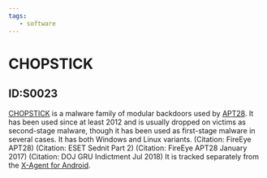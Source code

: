 ```yaml
---
tags:
   - software
---
```

# CHOPSTICK
## ID:S0023
[CHOPSTICK](/mitre/software/S0023) is a malware family of modular backdoors used by [APT28](/mitre/groups/G0007). It has been used since at least 2012 and is usually dropped on victims as second-stage malware, though it has been used as first-stage malware in several cases. It has both Windows and Linux variants. (Citation: FireEye APT28) (Citation: ESET Sednit Part 2) (Citation: FireEye APT28 January 2017) (Citation: DOJ GRU Indictment Jul 2018) It is tracked separately from the [X-Agent for Android](/mitre/software/S0314).
